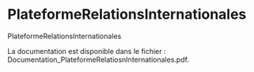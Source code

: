 # PlateformeRelationsInternationales
PlateformeRelationsInternationales

La documentation est disponible dans le fichier : Documentation_PlateformeRelatiosnInternationales.pdf.
